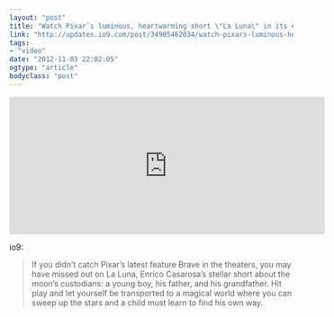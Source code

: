 ```yaml
---
layout: "post"
title: "Watch Pixar`s luminous, heartwarming short \"La Luna\" in its entirety"
link: "http://updates.io9.com/post/34905462034/watch-pixars-luminous-heartwarming-short-la-luna-in"
tags: 
- "video"
date: "2012-11-03 22:02:05"
ogtype: "article"
bodyclass: "post"
---
```


<iframe frameborder="0" height="245" src="http://www.dailymotion.com/embed/video/xuq5tq" width="560"></iframe>

io9:

> If you didn’t catch Pixar’s latest feature Brave in the theaters, you may have missed out on La Luna, Enrico Casarosa’s stellar short about the moon’s custodians: a young boy, his father, and his grandfather. Hit play and let yourself be transported to a magical world where you can sweep up the stars and a child must learn to find his own way.